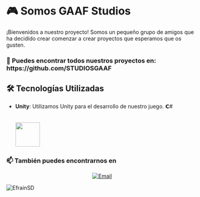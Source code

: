 # 🎮 Somos GAAF Studios

¡Bienvenidos a nuestro proyecto! Somos un pequeño grupo de amigos que ha decidido crear comenzar a crear proyectos que esperamos que os gusten.

<h3> 📠 Puedes encontrar todos nuestros proyectos en: https://github.com/STUDIOSGAAF </h3>

## 🛠️ Tecnologías Utilizadas

- **Unity**: Utilizamos Unity para el desarrollo de nuestro juego. <!-- Falta añadir imágenes de las tecnologías -->
  <td width="25%" align="center">
        <span>𝗖#</span><br><br><br>
        <img height="64px" src="https://cdn.svgporn.com/logos/c-sharp.svg">
  </td>


<!-- ## 🌐 Conéctate con Nosotros

Sigue nuestras aventuras y actualizaciones en nuestras redes sociales:
- [TikTok](https://www.tiktok.com/@tu-empresa) 📹
- [Instagram](https://www.instagram.com/tu-empresa) 📸
- [Twitter](https://www.twitter.com/tu-empresa) 🐦 -->

<h3> 📫 También puedes encontrarnos en </h3>

<p align="center">
   <a href="mailto:studiosgaaf@gmail.com"><img alt="Email" src="https://img.shields.io/badge/Email-studiosgaaf@gmail.com-blue?style=flat&logo=gmail"></a>
</p>

<img src="https://komarev.com/ghpvc/?username=STUDIOSGAAF" alt="EfrainSD" />


<!-- ### 📱 Busca más sobre nosotros
- **Participante 1**
  - [GitHub](https://github.com/participante1) 🌟

- **Participante 2**
  - [GitHub](https://github.com/participante2) 🌟

- **Participante 3**
  - [GitHub](https://github.com/participante3) 🌟

- **Participante 4**
  - [GitHub](https://github.com/participante4) 🌟 

## 🎨 Imágenes

![Imagen del Proyecto](ruta/a/la/imagen1.png)
![Otra Imagen del Proyecto](ruta/a/la/imagen2.png) -->


<!-- Faltaría meter estadísticas <h2>Profile stats :bar_chart: </h2>

[![EfrainSD GitHub Stats](https://github-readme-stats.vercel.app/api?username=EfrainSD&show_icons=true&theme=synthwave))](https://github.com/EfrainSD) -->

